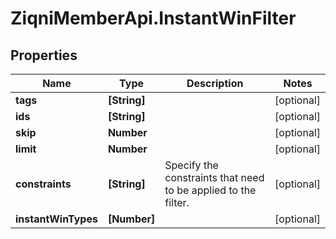 # ZiqniMemberApi.InstantWinFilter

## Properties

Name | Type | Description | Notes
------------ | ------------- | ------------- | -------------
**tags** | **[String]** |  | [optional] 
**ids** | **[String]** |  | [optional] 
**skip** | **Number** |  | [optional] 
**limit** | **Number** |  | [optional] 
**constraints** | **[String]** | Specify the constraints that need to be applied to the filter. | [optional] 
**instantWinTypes** | **[Number]** |  | [optional] 



